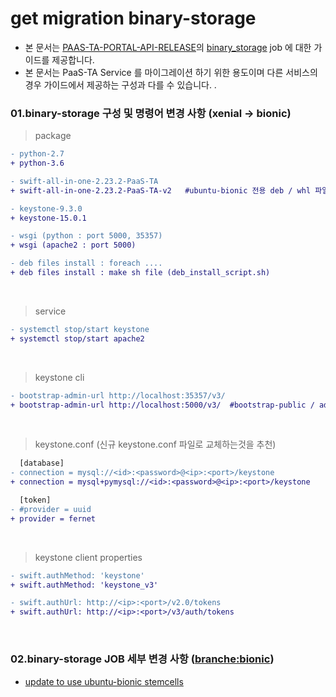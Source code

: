 # get migration binary-storage
- 본 문서는 [PAAS-TA-PORTAL-API-RELEASE](https://github.com/PaaS-TA/PAAS-TA-PORTAL-API-RELEASE)의 [binary_storage](https://github.com/PaaS-TA/PAAS-TA-PORTAL-API-RELEASE/tree/master/jobs/binary_storage) job 에 대한 가이드를 제공합니다.
- 본 문서는 PaaS-TA Service 를 마이그레이션 하기 위한 용도이며 다른 서비스의 경우 가이드에서 제공하는 구성과 다를 수 있습니다. .

### 01.binary-storage 구성 및 명령어 변경 사항 (xenial -> bionic)
> package
```diff
- python-2.7
+ python-3.6

- swift-all-in-one-2.23.2-PaaS-TA
+ swift-all-in-one-2.23.2-PaaS-TA-v2   #ubuntu-bionic 전용 deb / whl 파일 추가 

- keystone-9.3.0
+ keystone-15.0.1

- wsgi (python : port 5000, 35357)
+ wsgi (apache2 : port 5000)

- deb files install : foreach ....
+ deb files install : make sh file (deb_install_script.sh)

```
<br/>

> service
```diff
- systemctl stop/start keystone
+ systemctl stop/start apache2
```
<br/>

> keystone cli
```diff
- bootstrap-admin-url http://localhost:35357/v3/
+ bootstrap-admin-url http://localhost:5000/v3/  #bootstrap-public / admin 통합 (default port 5000) 
```
<br/>

> keystone.conf (신규 keystone.conf 파일로 교체하는것을 추천)
```diff
  [database]
- connection = mysql://<id>:<password>@<ip>:<port>/keystone
+ connection = mysql+pymysql://<id>:<password>@<ip>:<port>/keystone

  [token]
- #provider = uuid
+ provider = fernet
```
<br/>

> keystone client properties
```diff
- swift.authMethod: 'keystone'
+ swift.authMethod: 'keystone_v3'

- swift.authUrl: http://<ip>:<port>/v2.0/tokens
+ swift.authUrl: http://<ip>:<port>/v3/auth/tokens
```
<br/>


### 02.binary-storage JOB 세부 변경 사항 ([branche:bionic](https://github.com/PaaS-TA/PAAS-TA-PORTAL-API-RELEASE/commits/bionic))
- [update to use ubuntu-bionic stemcells](https://github.com/PaaS-TA/PAAS-TA-PORTAL-API-RELEASE/commit/26724b88a676917d8c6465e5b0844eed19787a16)


